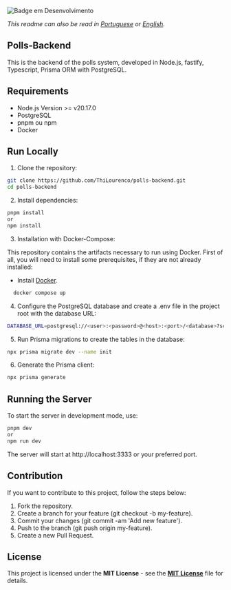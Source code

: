 ![Badge em Desenvolvimento](http://img.shields.io/static/v1?label=STATUS&message=%20DEVELOPMENT&color=GREEN&style=for-the-badge)


*This readme can also be read in [Portuguese](README-pt-BR.md) or [English](README.md).*


## Polls-Backend

This is the backend of the polls system, developed in Node.js, fastify, Typescript, Prisma ORM with PostgreSQL.

## Requirements

- Node.js Version >= v20.17.0
- PostgreSQL
- pnpm ou npm
- Docker

## Run Locally

1. Clone the repository:

```bash
git clone https://github.com/ThiLourenco/polls-backend.git
cd polls-backend
```
2. Install dependencies:
```bash
pnpm install
or
npm install
```
3. Installation with Docker-Compose:

This repository contains the artifacts necessary to run using Docker. First of all, you will need to install some prerequisites, if they are not already installed:

  * Install [Docker](https://docs.docker.com/get-docker/).

```bash 
  docker compose up
```


4. Configure the PostgreSQL database and create a .env file in the project root with the database URL: 
  

```bash
DATABASE_URL=postgresql://<user>:<password>@<host>:<port>/<database>?schema=public
```
5. Run Prisma migrations to create the tables in the database:

```bash
npx prisma migrate dev --name init
```

6. Generate the Prisma client:
```bash
npx prisma generate
```
## Running the Server



To start the server in development mode, use:
```bash
pnpm dev
or 
npm run dev
```
The server will start at http://localhost:3333 or your preferred port.

## Contribution
If you want to contribute to this project, follow the steps below:

1. Fork the repository.
2. Create a branch for your feature (git checkout -b my-feature).
3. Commit your changes (git commit -am 'Add new feature').
4. Push to the branch (git push origin my-feature).
5. Create a new Pull Request.


## License

This project is licensed under the **MIT License** - see the [**MIT License**](https://github.com/ThiLourenco/polls-backend/blob/main/LICENSE) file for details.